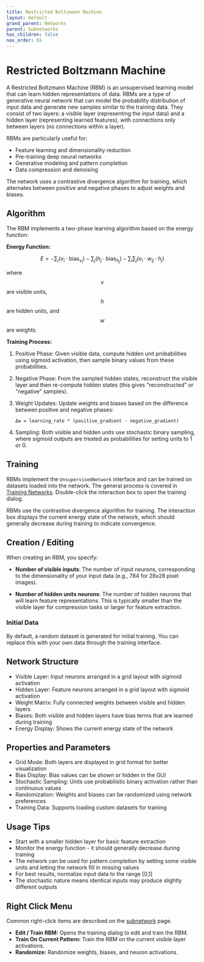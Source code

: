 ```yaml
---
title: Restricted Boltzmann Machine
layout: default
grand_parent: Networks
parent: Subnetworks
has_children: false
nav_order: 65
---
```


# Restricted Boltzmann Machine

A Restricted Boltzmann Machine (RBM) is an unsupervised learning model that can learn hidden representations of data. RBMs are a type of generative neural network that can model the probability distribution of input data and generate new samples similar to the training data. They consist of two layers: a visible layer (representing the input data) and a hidden layer (representing learned features), with connections only between layers (no connections within a layer).

RBMs are particularly useful for:
- Feature learning and dimensionality reduction
- Pre-training deep neural networks
- Generative modeling and pattern completion
- Data compression and denoising

The network uses a contrastive divergence algorithm for training, which alternates between positive and negative phases to adjust weights and biases.

<!-- TODO: Add image showing RBM structure -->

## Algorithm

The RBM implements a two-phase learning algorithm based on the energy function:

**Energy Function:**

$$
E = -\sum_i (v_i \cdot \text{bias}_{v_i}) - \sum_j (h_j \cdot \text{bias}_{h_j}) - \sum_i \sum_j (v_i \cdot w_{ij} \cdot h_j)
$$

where $$ v $$ are visible units, $$ h $$ are hidden units, and $$ w $$ are weights.

**Training Process:**

1. Positive Phase: Given visible data, compute hidden unit probabilities using sigmoid activation, then sample binary values from these probabilities.

2. Negative Phase: From the sampled hidden states, reconstruct the visible layer and then re-compute hidden states (this gives "reconstructed" or "negative" samples).

3. Weight Updates: Update weights and biases based on the difference between positive and negative phases:
   ```
   Δw = learning_rate * (positive_gradient - negative_gradient)
   ```

4. Sampling: Both visible and hidden units use stochastic binary sampling, where sigmoid outputs are treated as probabilities for setting units to 1 or 0.

## Training

RBMs implement the `UnsupervisedNetwork` interface and can be trained on datasets loaded into the network. The general process is covered in [Training Networks](../learning/trainingNetworks#unsupervised-learning). Double-click the interaction box to open the training dialog.

RBMs use the contrastive divergence algorithm for training. The interaction box displays the current energy state of the network, which should generally decrease during training to indicate convergence.

## Creation / Editing

When creating an RBM, you specify:

- **Number of visible inputs**: The number of input neurons, corresponding to the dimensionality of your input data (e.g., 784 for 28x28 pixel images).

- **Number of hidden units neurons**: The number of hidden neurons that will learn feature representations. This is typically smaller than the visible layer for compression tasks or larger for feature extraction.

### Initial Data
By default, a random dataset is generated for initial training. You can replace this with your own data through the training interface.

## Network Structure

- Visible Layer: Input neurons arranged in a grid layout with sigmoid activation
- Hidden Layer: Feature neurons arranged in a grid layout with sigmoid activation  
- Weight Matrix: Fully connected weights between visible and hidden layers
- Biases: Both visible and hidden layers have bias terms that are learned during training
- Energy Display: Shows the current energy state of the network

## Properties and Parameters

- Grid Mode: Both layers are displayed in grid format for better visualization
- Bias Display: Bias values can be shown or hidden in the GUI
- Stochastic Sampling: Units use probabilistic binary activation rather than continuous values
- Randomization: Weights and biases can be randomized using network preferences
- Training Data: Supports loading custom datasets for training

## Usage Tips

- Start with a smaller hidden layer for basic feature extraction
- Monitor the energy function - it should generally decrease during training
- The network can be used for pattern completion by setting some visible units and letting the network fill in missing values
- For best results, normalize input data to the range [0,1]
- The stochastic nature means identical inputs may produce slightly different outputs

## Right Click Menu

Common right-click items are described on the [subnetwork](.) page.

- **Edit / Train RBM:** Opens the training dialog to edit and train the RBM.
- **Train On Current Pattern:** Train the RBM on the current visible layer activations.
- **Randomize:** Randomize weights, biases, and neuron activations.